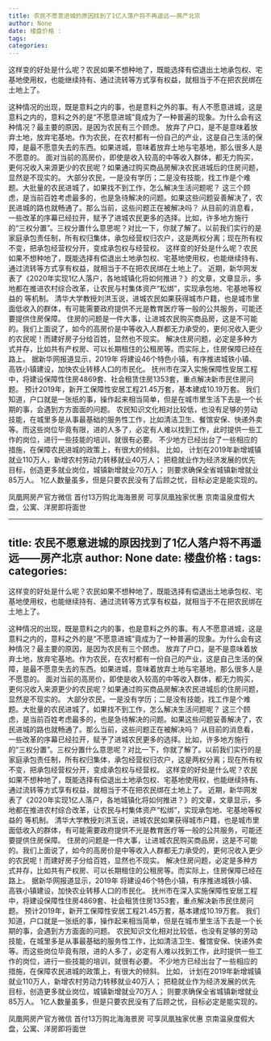 ```yaml
---
title: 农民不愿意进城的原因找到了1亿人落户将不再遥远——房产北京
author: None
date: 楼盘价格 : 
tags: 
categories: 
---
```

这样变的好处是什么呢？农民如果不想种地了，既能选择有偿退出土地承包权、宅基地使用权，也能继续持有、通过流转等方式享有权益，就相当于不在把农民绑在土地上了。
<!-- more -->
这种情况的出现，既是意料之内的事，也是意料之外的事。有人不愿意进城，这是意料之内的，意料之外的是“不愿意进城”竟成为了一种普遍的现象。为什么会有这种情况？最主要的原因，是因为农民有三个顾虑。
放弃了户口，是不是意味着放弃土地，放弃宅基地。作为农民，在农村都有一份自己的产业，这是自己生活的保障，是最不愿意失去的东西。如果进城，意味着放弃土地与宅基地，那么很多人是不愿意的。
面对当前的高房价，即使是收入较高的中等收入群体，都无力购买，更何况收入来源更少的农民呢？如果通过购买商品房解决农民进城后的住房问题，显然是不现实的。
大部分农民，一是没有学历；二是没有技能，找工作是个难题。大批量的农民进城了，如果找不到工作，怎么解决生活问题呢？
这三个顾虑，是当前百姓考虑最多的，也是急待解决的问题。如果这些问题妥善解决了，农民进城的路也就畅通了。那么当前，这些问题正在被解决吗？
从目前的消息看，一些改革的序幕已经拉开，赋予了进城农民更多的选择。比如，许多地方施行的“三权分置”。三权分置什么意思呢？对比一下，你就了解了。以前我们实行的是家庭承包责任制，所有权归集体，承包经营权归农户，这是两权分离；现在所有权不变，把承包经营权分开，变成承包权与经营权。
这样变的好处是什么呢？农民如果不想种地了，既能选择有偿退出土地承包权、宅基地使用权，也能继续持有、通过流转等方式享有权益，就相当于不在把农民绑在土地上了。
近期，新华网发表了《2020年实现1亿人落户，各地城镇化将如何推进？》的文章，文章显示，多地都在推进农村综合改革，让农民与村集体资产“松绑”，实现承包地、宅基地等权益的
等机制。
清华大学教授刘洪玉说，进城农民如果获得城市户籍，也是城市里面低收入的群体，有可能需要政府提供不光是教育医疗等一般的公共服务，可能还要提供住房保障。
住房的问题是一件大事，让进城农民购买商品房，这是不可能的。我们上面说了，如今的高房价是中等收入人群都无力承受的，更何况收入更少的农民呢！而建好房子分给百姓，显然也不现实。
解决住房问题，必定是多种方式并存，比如共有产权房、可以长期租住的公租房等。而实际上，住房保障已经在路上。
据新华网报道显示，2019年
将建设46个特色小镇，有序推进城铁小镇、高铁小镇建设，加快农业转移人口的市民化。
抚州市在深入实施保障性安居工程中，将建设保障性住房4869套、社会租赁住房1353套，重点解决新市民住房问题。
预计2019年，新开工保障性安居工程21.45万套，基本建成10.19万套。
我们知道，户口就是一张纸的事，操作起来相当简单，但是在城市里生活下去是一个长期的事，会遇到方方面面的问题。
农民知识文化相对比较低，也没有足够的劳动技能，在城里多是从事最基础的服务性工作，比如清洁卫生、餐馆安保、快递外卖等。而这些岗位毕竟有限，进的人多了，必定有人难以找到工作，此时提供一些工作的岗位，进行一些技能的培训，就很有必要。
不少地方已经出台了一些相应的措施，在保障农民进城的政策上，有很大的倾斜。
比如，
计划在2019年新增城镇就业110万人，新增农村劳动力转移就业40万人；
把稳就业作为经济发展的优先目标，创造更多就业岗位，城镇新增就业70万人；
则要求确保全省城镇新增就业85万人。
1亿人数量虽多，但是只要农民没有了后顾之忧，目标必定是能实现的。
                        
                        
                        
                        
                                        
                    
                    
                
                    
                    
                    
                
                    
                
凤凰网房产官方微信
首付13万购北海海景房 可享凤凰独家优惠
京南温泉度假大盘，公寓、洋房即将面世
	                        
	                    
	                        
	                    
---
title: 农民不愿意进城的原因找到了1亿人落户将不再遥远——房产北京
author: None
date: 楼盘价格 : 
tags: 
categories: 
---
这样变的好处是什么呢？农民如果不想种地了，既能选择有偿退出土地承包权、宅基地使用权，也能继续持有、通过流转等方式享有权益，就相当于不在把农民绑在土地上了。
<!-- more -->
这种情况的出现，既是意料之内的事，也是意料之外的事。有人不愿意进城，这是意料之内的，意料之外的是“不愿意进城”竟成为了一种普遍的现象。为什么会有这种情况？最主要的原因，是因为农民有三个顾虑。
放弃了户口，是不是意味着放弃土地，放弃宅基地。作为农民，在农村都有一份自己的产业，这是自己生活的保障，是最不愿意失去的东西。如果进城，意味着放弃土地与宅基地，那么很多人是不愿意的。
面对当前的高房价，即使是收入较高的中等收入群体，都无力购买，更何况收入来源更少的农民呢？如果通过购买商品房解决农民进城后的住房问题，显然是不现实的。
大部分农民，一是没有学历；二是没有技能，找工作是个难题。大批量的农民进城了，如果找不到工作，怎么解决生活问题呢？
这三个顾虑，是当前百姓考虑最多的，也是急待解决的问题。如果这些问题妥善解决了，农民进城的路也就畅通了。那么当前，这些问题正在被解决吗？
从目前的消息看，一些改革的序幕已经拉开，赋予了进城农民更多的选择。比如，许多地方施行的“三权分置”。三权分置什么意思呢？对比一下，你就了解了。以前我们实行的是家庭承包责任制，所有权归集体，承包经营权归农户，这是两权分离；现在所有权不变，把承包经营权分开，变成承包权与经营权。
这样变的好处是什么呢？农民如果不想种地了，既能选择有偿退出土地承包权、宅基地使用权，也能继续持有、通过流转等方式享有权益，就相当于不在把农民绑在土地上了。
近期，新华网发表了《2020年实现1亿人落户，各地城镇化将如何推进？》的文章，文章显示，多地都在推进农村综合改革，让农民与村集体资产“松绑”，实现承包地、宅基地等权益的
等机制。
清华大学教授刘洪玉说，进城农民如果获得城市户籍，也是城市里面低收入的群体，有可能需要政府提供不光是教育医疗等一般的公共服务，可能还要提供住房保障。
住房的问题是一件大事，让进城农民购买商品房，这是不可能的。我们上面说了，如今的高房价是中等收入人群都无力承受的，更何况收入更少的农民呢！而建好房子分给百姓，显然也不现实。
解决住房问题，必定是多种方式并存，比如共有产权房、可以长期租住的公租房等。而实际上，住房保障已经在路上。
据新华网报道显示，2019年
将建设46个特色小镇，有序推进城铁小镇、高铁小镇建设，加快农业转移人口的市民化。
抚州市在深入实施保障性安居工程中，将建设保障性住房4869套、社会租赁住房1353套，重点解决新市民住房问题。
预计2019年，新开工保障性安居工程21.45万套，基本建成10.19万套。
我们知道，户口就是一张纸的事，操作起来相当简单，但是在城市里生活下去是一个长期的事，会遇到方方面面的问题。
农民知识文化相对比较低，也没有足够的劳动技能，在城里多是从事最基础的服务性工作，比如清洁卫生、餐馆安保、快递外卖等。而这些岗位毕竟有限，进的人多了，必定有人难以找到工作，此时提供一些工作的岗位，进行一些技能的培训，就很有必要。
不少地方已经出台了一些相应的措施，在保障农民进城的政策上，有很大的倾斜。
比如，
计划在2019年新增城镇就业110万人，新增农村劳动力转移就业40万人；
把稳就业作为经济发展的优先目标，创造更多就业岗位，城镇新增就业70万人；
则要求确保全省城镇新增就业85万人。
1亿人数量虽多，但是只要农民没有了后顾之忧，目标必定是能实现的。
                        
                        
                        
                        
                                        
                    
                    
                
                    
                    
                    
                
                    
                
凤凰网房产官方微信
首付13万购北海海景房 可享凤凰独家优惠
京南温泉度假大盘，公寓、洋房即将面世
	                        
	                    
	                        
	                    
